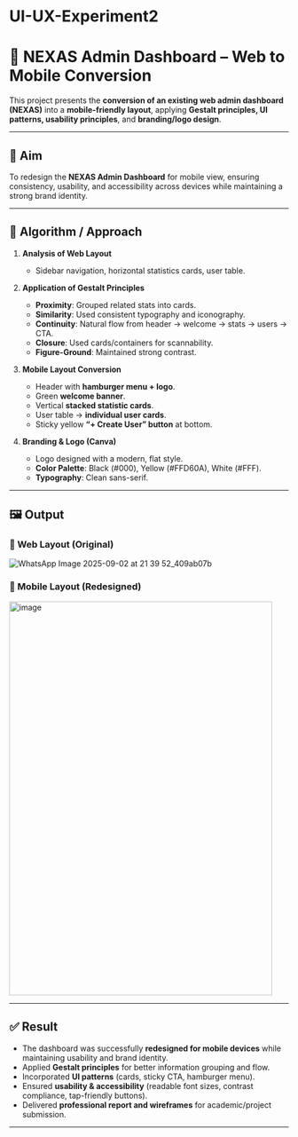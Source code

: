 # UI-UX-Experiment2
# 📱 NEXAS Admin Dashboard – Web to Mobile Conversion  

This project presents the **conversion of an existing web admin dashboard (NEXAS)** into a **mobile-friendly layout**, applying **Gestalt principles, UI patterns, usability principles**, and **branding/logo design**.  

---

## 🎯 Aim  
To redesign the **NEXAS Admin Dashboard** for mobile view, ensuring consistency, usability, and accessibility across devices while maintaining a strong brand identity.  

---

## 🧩 Algorithm / Approach  

1. **Analysis of Web Layout**  
   - Sidebar navigation, horizontal statistics cards, user table.  

2. **Application of Gestalt Principles**  
   - **Proximity**: Grouped related stats into cards.  
   - **Similarity**: Used consistent typography and iconography.  
   - **Continuity**: Natural flow from header → welcome → stats → users → CTA.  
   - **Closure**: Used cards/containers for scannability.  
   - **Figure-Ground**: Maintained strong contrast.  

3. **Mobile Layout Conversion**  
   - Header with **hamburger menu + logo**.  
   - Green **welcome banner**.  
   - Vertical **stacked statistic cards**.  
   - User table → **individual user cards**.  
   - Sticky yellow **“+ Create User” button** at bottom.  

4. **Branding & Logo (Canva)**  
   - Logo designed with a modern, flat style.  
   - **Color Palette**: Black (#000), Yellow (#FFD60A), White (#FFF).  
   - **Typography**: Clean sans-serif.  

---

## 🖼️ Output  

### 🔹 Web Layout (Original)  
![WhatsApp Image 2025-09-02 at 21 39 52_409ab07b](https://github.com/user-attachments/assets/db28bf23-6d9d-4cd3-9260-50575a3864b0)


### 🔹 Mobile Layout (Redesigned)  
<img width="474" height="710" alt="image" src="https://github.com/user-attachments/assets/16ea3d25-552c-4e88-9620-9d2eb4c46190" />



---

## ✅ Result  
- The dashboard was successfully **redesigned for mobile devices** while maintaining usability and brand identity.  
- Applied **Gestalt principles** for better information grouping and flow.  
- Incorporated **UI patterns** (cards, sticky CTA, hamburger menu).  
- Ensured **usability & accessibility** (readable font sizes, contrast compliance, tap-friendly buttons).  
- Delivered **professional report and wireframes** for academic/project submission.  

---



